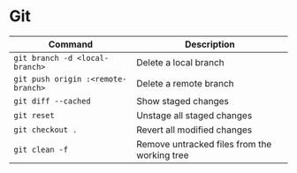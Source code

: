 # Git

| Command                                | Description                                   |
| -------------------------------------- | --------------------------------------------- |
| `git branch -d <local-branch>`         | Delete a local branch                         |
| `git push origin :<remote-branch>`     | Delete a remote branch                        |
| `git diff --cached`                    | Show staged changes                           |
| `git reset`                            | Unstage all staged changes                    |
| `git checkout .`                       | Revert all modified changes                   |
| `git clean -f`                         | Remove untracked files from the working tree  |
